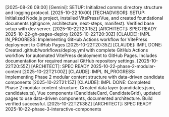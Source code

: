 [2025-08-26 09:00] [Gemini]: SETUP: Initialized comms directory structure and logging protocol.
[2025-10-22 10:00] [TECHADVISOR]: SETUP: Initialized Node.js project, installed VitePress/Vue, and created foundational documents (gitignore, architecture, next-steps, manifest). Verified base setup with dev server.
[2025-10-22T20:15Z] [ARCHITECT]: SPEC READY 2025-10-22-gh-pages-deploy
[2025-10-22T20:30Z] [CLAUDE]: IMPL IN_PROGRESS: Implementing GitHub Actions workflow for VitePress deployment to GitHub Pages
[2025-10-22T20:35Z] [CLAUDE]: IMPL DONE: Created .github/workflows/deploy.yml with complete GitHub Actions workflow for automated VitePress deployment to GitHub Pages. Includes documentation for required manual GitHub repository settings.
[2025-10-22T20:55Z] [ARCHITECT]: SPEC READY 2025-10-22-phase-2-modular-content
[2025-10-22T21:00Z] [CLAUDE]: IMPL IN_PROGRESS: Implementing Phase 2 modular content structure with data-driven candidate components
[2025-10-22T21:15Z] [CLAUDE]: IMPL DONE: Completed Phase 2 modular content structure. Created data layer (candidates.json, candidates.ts), Vue components (CandidateCard, CandidateGrid), updated pages to use data-driven components, documented architecture. Build verified successful.
[2025-10-22T21:38Z] [ARCHITECT]: SPEC READY 2025-10-22-phase-3-interactive-components
